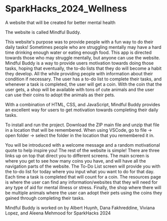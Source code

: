# SparkHacks_2024_Wellness
A website that will be created for better mental health

The website is called Mindful Buddy.

This website's purpose was to provide people with a fun way to do their daily tasks! 
Sometimes people who are struggling mentally may have a hard time drinking enough water or eating enough food.
This app is directed towards those who may struggle mentally, but anyone can use the website.  
Mindful Buddy is a way to provide users motivation towards doing those tasks, hoping 
that eventually, the to-do lists that they do will become a habit they develop.
All the while providing people with information about their condition if necessary. 
The user has a to-do list to complete their tasks, and whenever a task is completed, 
the user will get a coin. With the coin that the user gets, a shop will be available 
with tons of cute animals and the user can use their coins to adopt the animals as their pets.

With a combination of HTML, CSS, and JavaScript, Mindful Buddy provides an excellent way for users 
to get motivation towards completing their daily tasks. 

To install and run the project. Download the ZIP main file and unzip that file in a location that will be remembered.
When using VSCode, go to file -> open folder -> select the folder in the location that you remembered it in.

You will be introduced with a welcome message and a random motivational quote to help inspire you!
The rest of the website is simple! There are three links up on top that direct you to different 
screens. The main screen is where you get to see how many coins you have, and will have all the 
navigation parts of the website. The To-Do List screen will provide you with the to-do list for 
today where you input what you want to do for that day. Each time a task is completed that will
count for a coin. The resources page is where the user can find any information/websites that 
they will need for any type of aid for mental illness or stress. Finally, the shop where there 
will be multiple animals where the user can adopt their pets using the coins they gained through
completing their tasks.

Mindful Buddy is worked on by Albert Huynh, Dana Fakhreddine, Viviana Lopez, and Aleena Mehmood for SparkHacks 2024
